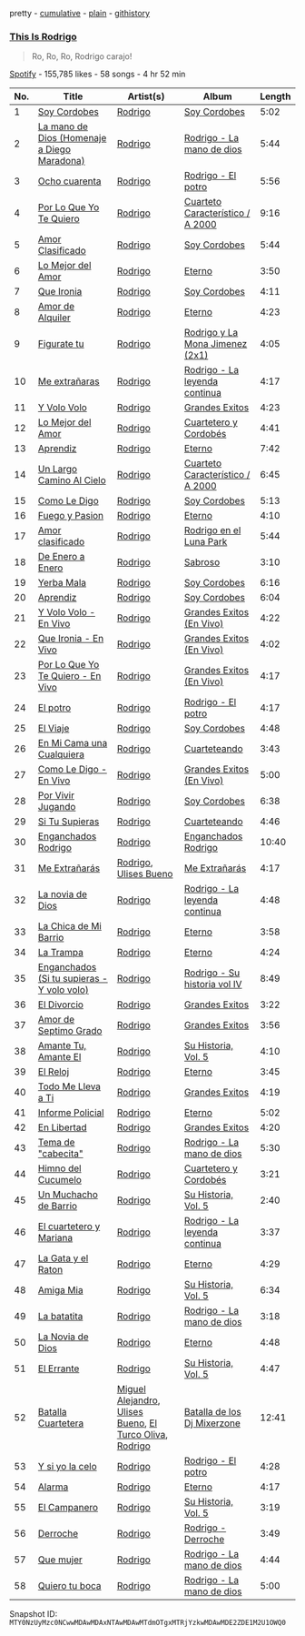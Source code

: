 pretty - [cumulative](/playlists/cumulative/37i9dQZF1DX03IosU2q8j1.md) - [plain](/playlists/plain/37i9dQZF1DX03IosU2q8j1) - [githistory](https://github.githistory.xyz/mackorone/spotify-playlist-archive/blob/main/playlists/plain/37i9dQZF1DX03IosU2q8j1)

### [This Is Rodrigo](https://open.spotify.com/playlist/37i9dQZF1DX03IosU2q8j1)

> Ro, Ro, Ro, Rodrigo carajo!

[Spotify](https://open.spotify.com/user/spotify) - 155,785 likes - 58 songs - 4 hr 52 min

| No. | Title | Artist(s) | Album | Length |
|---|---|---|---|---|
| 1 | [Soy Cordobes](https://open.spotify.com/track/5wG4J1UECH0c42YhMhSkcS) | [Rodrigo](https://open.spotify.com/artist/235Vf4hkmwvxjVEMuCbRxm) | [Soy Cordobes](https://open.spotify.com/album/20PWLBvxLIh1mo0Cq4tek3) | 5:02 |
| 2 | [La mano de Dios \(Homenaje a Diego Maradona\)](https://open.spotify.com/track/5s8onl5Lw5q1AijP5BUm7G) | [Rodrigo](https://open.spotify.com/artist/235Vf4hkmwvxjVEMuCbRxm) | [Rodrigo \- La mano de dios](https://open.spotify.com/album/4932NIvwgNL5iUY6Vx5xG5) | 5:44 |
| 3 | [Ocho cuarenta](https://open.spotify.com/track/2wcIn5fYUBBdbuqRRJDWRD) | [Rodrigo](https://open.spotify.com/artist/235Vf4hkmwvxjVEMuCbRxm) | [Rodrigo \- El potro](https://open.spotify.com/album/790Iky5B8XDGflaJkhJvY8) | 5:56 |
| 4 | [Por Lo Que Yo Te Quiero](https://open.spotify.com/track/4CffX0HNwF5Mkioh6kAm0L) | [Rodrigo](https://open.spotify.com/artist/235Vf4hkmwvxjVEMuCbRxm) | [Cuarteto Característico / A 2000](https://open.spotify.com/album/2qu5LbDlNhfopUXaLyVgT3) | 9:16 |
| 5 | [Amor Clasificado](https://open.spotify.com/track/5MK642wCaNr9hRDZ3kWyDX) | [Rodrigo](https://open.spotify.com/artist/235Vf4hkmwvxjVEMuCbRxm) | [Soy Cordobes](https://open.spotify.com/album/20PWLBvxLIh1mo0Cq4tek3) | 5:44 |
| 6 | [Lo Mejor del Amor](https://open.spotify.com/track/5jlTIwTNeIKx85eXDoMlz7) | [Rodrigo](https://open.spotify.com/artist/235Vf4hkmwvxjVEMuCbRxm) | [Eterno](https://open.spotify.com/album/6KUYysMj9dPbQ9OFmyu46Y) | 3:50 |
| 7 | [Que Ironia](https://open.spotify.com/track/0E9YlthbJZ6WOPKi3LTBJc) | [Rodrigo](https://open.spotify.com/artist/235Vf4hkmwvxjVEMuCbRxm) | [Soy Cordobes](https://open.spotify.com/album/20PWLBvxLIh1mo0Cq4tek3) | 4:11 |
| 8 | [Amor de Alquiler](https://open.spotify.com/track/1CUTRdjoxE6vUHCWc8rhKL) | [Rodrigo](https://open.spotify.com/artist/235Vf4hkmwvxjVEMuCbRxm) | [Eterno](https://open.spotify.com/album/6KUYysMj9dPbQ9OFmyu46Y) | 4:23 |
| 9 | [Figurate tu](https://open.spotify.com/track/73cJK9Bz1lVXxvM9ZzKPMn) | [Rodrigo](https://open.spotify.com/artist/235Vf4hkmwvxjVEMuCbRxm) | [Rodrigo y La Mona Jimenez \(2x1\)](https://open.spotify.com/album/4NSOqNe4WoFv9VBhLe3Men) | 4:05 |
| 10 | [Me extrañaras](https://open.spotify.com/track/5zZ8Oy2kCaJcFkg8Vtb35B) | [Rodrigo](https://open.spotify.com/artist/235Vf4hkmwvxjVEMuCbRxm) | [Rodrigo \- La leyenda continua](https://open.spotify.com/album/0wZB11wUoKMA0i9ZipWcVQ) | 4:17 |
| 11 | [Y Volo Volo](https://open.spotify.com/track/018Wqw3VG4yzkwGWhD5Wo5) | [Rodrigo](https://open.spotify.com/artist/235Vf4hkmwvxjVEMuCbRxm) | [Grandes Exitos](https://open.spotify.com/album/3LGZUJGeBB8KC0bVOtmulA) | 4:23 |
| 12 | [Lo Mejor del Amor](https://open.spotify.com/track/7g8FwoWCD7MzMOVN5ZgNkz) | [Rodrigo](https://open.spotify.com/artist/235Vf4hkmwvxjVEMuCbRxm) | [Cuartetero y Cordobés](https://open.spotify.com/album/3q6Wg7VBtWvIiggdi2lFn1) | 4:41 |
| 13 | [Aprendiz](https://open.spotify.com/track/0tsc18SNyvb1WmVUJ9sRrS) | [Rodrigo](https://open.spotify.com/artist/235Vf4hkmwvxjVEMuCbRxm) | [Eterno](https://open.spotify.com/album/6KUYysMj9dPbQ9OFmyu46Y) | 7:42 |
| 14 | [Un Largo Camino Al Cielo](https://open.spotify.com/track/0fmneMvBzm0QvGy3e8S7CR) | [Rodrigo](https://open.spotify.com/artist/235Vf4hkmwvxjVEMuCbRxm) | [Cuarteto Característico / A 2000](https://open.spotify.com/album/2qu5LbDlNhfopUXaLyVgT3) | 6:45 |
| 15 | [Como Le Digo](https://open.spotify.com/track/4nH1lpWkgzQPpTYPPjWKaI) | [Rodrigo](https://open.spotify.com/artist/235Vf4hkmwvxjVEMuCbRxm) | [Soy Cordobes](https://open.spotify.com/album/20PWLBvxLIh1mo0Cq4tek3) | 5:13 |
| 16 | [Fuego y Pasion](https://open.spotify.com/track/78AZaBSAHNTK2frhqwh2RX) | [Rodrigo](https://open.spotify.com/artist/235Vf4hkmwvxjVEMuCbRxm) | [Eterno](https://open.spotify.com/album/6KUYysMj9dPbQ9OFmyu46Y) | 4:10 |
| 17 | [Amor clasificado](https://open.spotify.com/track/2z24v4Oi4sB8v0GWO2AdHA) | [Rodrigo](https://open.spotify.com/artist/235Vf4hkmwvxjVEMuCbRxm) | [Rodrigo en el Luna Park](https://open.spotify.com/album/70N2PW8KRYfwkjb9acU1mH) | 5:44 |
| 18 | [De Enero a Enero](https://open.spotify.com/track/1UQw9rjhed1P8vNxNWJ0tR) | [Rodrigo](https://open.spotify.com/artist/235Vf4hkmwvxjVEMuCbRxm) | [Sabroso](https://open.spotify.com/album/7Bw4f5B4VlYURukRFjBov0) | 3:10 |
| 19 | [Yerba Mala](https://open.spotify.com/track/6DAZuerCWNL5TtgKo8M2jl) | [Rodrigo](https://open.spotify.com/artist/235Vf4hkmwvxjVEMuCbRxm) | [Soy Cordobes](https://open.spotify.com/album/20PWLBvxLIh1mo0Cq4tek3) | 6:16 |
| 20 | [Aprendiz](https://open.spotify.com/track/3zOKIMB5FOUtlhYB3nqEJY) | [Rodrigo](https://open.spotify.com/artist/235Vf4hkmwvxjVEMuCbRxm) | [Soy Cordobes](https://open.spotify.com/album/20PWLBvxLIh1mo0Cq4tek3) | 6:04 |
| 21 | [Y Volo Volo \- En Vivo](https://open.spotify.com/track/5EVbMRGmU7bDUfM9ApBVeZ) | [Rodrigo](https://open.spotify.com/artist/235Vf4hkmwvxjVEMuCbRxm) | [Grandes Exitos \(En Vivo\)](https://open.spotify.com/album/6Ot1b64vePWyN76IFVXR5G) | 4:22 |
| 22 | [Que Ironia \- En Vivo](https://open.spotify.com/track/16IGuUrxsjI39UfpSwtAHm) | [Rodrigo](https://open.spotify.com/artist/235Vf4hkmwvxjVEMuCbRxm) | [Grandes Exitos \(En Vivo\)](https://open.spotify.com/album/6Ot1b64vePWyN76IFVXR5G) | 4:02 |
| 23 | [Por Lo Que Yo Te Quiero \- En Vivo](https://open.spotify.com/track/0rSoiifF1XLYZE3S6ow10u) | [Rodrigo](https://open.spotify.com/artist/235Vf4hkmwvxjVEMuCbRxm) | [Grandes Exitos \(En Vivo\)](https://open.spotify.com/album/6Ot1b64vePWyN76IFVXR5G) | 4:17 |
| 24 | [El potro](https://open.spotify.com/track/5FVx5EazsJ8PdKzggsaPlA) | [Rodrigo](https://open.spotify.com/artist/235Vf4hkmwvxjVEMuCbRxm) | [Rodrigo \- El potro](https://open.spotify.com/album/790Iky5B8XDGflaJkhJvY8) | 4:17 |
| 25 | [El Viaje](https://open.spotify.com/track/6yBiLjtUHxkO5OJFuSRIeK) | [Rodrigo](https://open.spotify.com/artist/235Vf4hkmwvxjVEMuCbRxm) | [Soy Cordobes](https://open.spotify.com/album/20PWLBvxLIh1mo0Cq4tek3) | 4:48 |
| 26 | [En Mi Cama una Cualquiera](https://open.spotify.com/track/1NY5y5yyjZGqvdhffOeA1R) | [Rodrigo](https://open.spotify.com/artist/235Vf4hkmwvxjVEMuCbRxm) | [Cuarteteando](https://open.spotify.com/album/5yJ7OyeVVRyCd5jtsLsooN) | 3:43 |
| 27 | [Como Le Digo \- En Vivo](https://open.spotify.com/track/6bT1IbQXRP34lIzfecb7ZS) | [Rodrigo](https://open.spotify.com/artist/235Vf4hkmwvxjVEMuCbRxm) | [Grandes Exitos \(En Vivo\)](https://open.spotify.com/album/6Ot1b64vePWyN76IFVXR5G) | 5:00 |
| 28 | [Por Vivir Jugando](https://open.spotify.com/track/5LGzYHKkM3IVTF7N6nLUMr) | [Rodrigo](https://open.spotify.com/artist/235Vf4hkmwvxjVEMuCbRxm) | [Soy Cordobes](https://open.spotify.com/album/20PWLBvxLIh1mo0Cq4tek3) | 6:38 |
| 29 | [Si Tu Supieras](https://open.spotify.com/track/60oXNuRBSmeOMERo4jWbme) | [Rodrigo](https://open.spotify.com/artist/235Vf4hkmwvxjVEMuCbRxm) | [Cuarteteando](https://open.spotify.com/album/5yJ7OyeVVRyCd5jtsLsooN) | 4:46 |
| 30 | [Enganchados Rodrigo](https://open.spotify.com/track/4ApvbJYFRbk1EGdpp1Yc24) | [Rodrigo](https://open.spotify.com/artist/235Vf4hkmwvxjVEMuCbRxm) | [Enganchados Rodrigo](https://open.spotify.com/album/0SakckKt4de0kBJteljNg1) | 10:40 |
| 31 | [Me Extrañarás](https://open.spotify.com/track/1e4PRJWfSorO7RLgqDRvYR) | [Rodrigo](https://open.spotify.com/artist/235Vf4hkmwvxjVEMuCbRxm), [Ulises Bueno](https://open.spotify.com/artist/2UqRkW2wfEkZmyvKyTTv2W) | [Me Extrañarás](https://open.spotify.com/album/366XQK2TfrjoWv17w2B9eD) | 4:17 |
| 32 | [La novia de Dios](https://open.spotify.com/track/7FfVfYFU3mCKL2rwbkGjWQ) | [Rodrigo](https://open.spotify.com/artist/235Vf4hkmwvxjVEMuCbRxm) | [Rodrigo \- La leyenda continua](https://open.spotify.com/album/0wZB11wUoKMA0i9ZipWcVQ) | 4:48 |
| 33 | [La Chica de Mi Barrio](https://open.spotify.com/track/1KQNRKOgnMxzA8knwnAxhS) | [Rodrigo](https://open.spotify.com/artist/235Vf4hkmwvxjVEMuCbRxm) | [Eterno](https://open.spotify.com/album/6KUYysMj9dPbQ9OFmyu46Y) | 3:58 |
| 34 | [La Trampa](https://open.spotify.com/track/527CAvzJ4zMsduB8T8hYSj) | [Rodrigo](https://open.spotify.com/artist/235Vf4hkmwvxjVEMuCbRxm) | [Eterno](https://open.spotify.com/album/6KUYysMj9dPbQ9OFmyu46Y) | 4:24 |
| 35 | [Enganchados \(Si tu supieras \- Y volo volo\)](https://open.spotify.com/track/4eFK7sOIm13wzrXcgxlgfp) | [Rodrigo](https://open.spotify.com/artist/235Vf4hkmwvxjVEMuCbRxm) | [Rodrigo \- Su historia vol IV](https://open.spotify.com/album/6dbFqvk3t0b9DCV1zzXhdP) | 8:49 |
| 36 | [El Divorcio](https://open.spotify.com/track/3TkZFF0JOcc8QXQyxqLB5J) | [Rodrigo](https://open.spotify.com/artist/235Vf4hkmwvxjVEMuCbRxm) | [Grandes Exitos](https://open.spotify.com/album/3LGZUJGeBB8KC0bVOtmulA) | 3:22 |
| 37 | [Amor de Septimo Grado](https://open.spotify.com/track/4V9frXNU9yFo9Y9RSOpjkV) | [Rodrigo](https://open.spotify.com/artist/235Vf4hkmwvxjVEMuCbRxm) | [Grandes Exitos](https://open.spotify.com/album/3LGZUJGeBB8KC0bVOtmulA) | 3:56 |
| 38 | [Amante Tu, Amante El](https://open.spotify.com/track/5AZwGCyE9tIzFYXpqyrKHm) | [Rodrigo](https://open.spotify.com/artist/235Vf4hkmwvxjVEMuCbRxm) | [Su Historia, Vol\. 5](https://open.spotify.com/album/5QJWtJcrYbb3UylDoA5Yrh) | 4:10 |
| 39 | [El Reloj](https://open.spotify.com/track/3wdJJaKDFaQMCjqpbsDtlP) | [Rodrigo](https://open.spotify.com/artist/235Vf4hkmwvxjVEMuCbRxm) | [Eterno](https://open.spotify.com/album/6KUYysMj9dPbQ9OFmyu46Y) | 3:45 |
| 40 | [Todo Me Lleva a Ti](https://open.spotify.com/track/6Lkh9lukUEPBTZ1gewNT0m) | [Rodrigo](https://open.spotify.com/artist/235Vf4hkmwvxjVEMuCbRxm) | [Grandes Exitos](https://open.spotify.com/album/3LGZUJGeBB8KC0bVOtmulA) | 4:19 |
| 41 | [Informe Policial](https://open.spotify.com/track/7hN0r6myRrvoFrXK1C0ne9) | [Rodrigo](https://open.spotify.com/artist/235Vf4hkmwvxjVEMuCbRxm) | [Eterno](https://open.spotify.com/album/6KUYysMj9dPbQ9OFmyu46Y) | 5:02 |
| 42 | [En Libertad](https://open.spotify.com/track/1o7e4Tadn4o6nPvycwIP0C) | [Rodrigo](https://open.spotify.com/artist/235Vf4hkmwvxjVEMuCbRxm) | [Grandes Exitos](https://open.spotify.com/album/3LGZUJGeBB8KC0bVOtmulA) | 4:20 |
| 43 | [Tema de "cabecita"](https://open.spotify.com/track/76DYAASchu5szMWFDuG1iP) | [Rodrigo](https://open.spotify.com/artist/235Vf4hkmwvxjVEMuCbRxm) | [Rodrigo \- La mano de dios](https://open.spotify.com/album/4932NIvwgNL5iUY6Vx5xG5) | 5:30 |
| 44 | [Himno del Cucumelo](https://open.spotify.com/track/1dqOKfw1bVmVaEjMj0CB3L) | [Rodrigo](https://open.spotify.com/artist/235Vf4hkmwvxjVEMuCbRxm) | [Cuartetero y Cordobés](https://open.spotify.com/album/3q6Wg7VBtWvIiggdi2lFn1) | 3:21 |
| 45 | [Un Muchacho de Barrio](https://open.spotify.com/track/2PeNMTegyNqOpmw6mW0ssi) | [Rodrigo](https://open.spotify.com/artist/235Vf4hkmwvxjVEMuCbRxm) | [Su Historia, Vol\. 5](https://open.spotify.com/album/5QJWtJcrYbb3UylDoA5Yrh) | 2:40 |
| 46 | [El cuartetero y Mariana](https://open.spotify.com/track/7eLRyUwE7YWtkXefNfWCJx) | [Rodrigo](https://open.spotify.com/artist/235Vf4hkmwvxjVEMuCbRxm) | [Rodrigo \- La leyenda continua](https://open.spotify.com/album/0wZB11wUoKMA0i9ZipWcVQ) | 3:37 |
| 47 | [La Gata y el Raton](https://open.spotify.com/track/6dx4tzvQcd2VRI53JFObn2) | [Rodrigo](https://open.spotify.com/artist/235Vf4hkmwvxjVEMuCbRxm) | [Eterno](https://open.spotify.com/album/6KUYysMj9dPbQ9OFmyu46Y) | 4:29 |
| 48 | [Amiga Mia](https://open.spotify.com/track/2ctaN77XM1glg55kVLXpl5) | [Rodrigo](https://open.spotify.com/artist/235Vf4hkmwvxjVEMuCbRxm) | [Su Historia, Vol\. 5](https://open.spotify.com/album/5QJWtJcrYbb3UylDoA5Yrh) | 6:34 |
| 49 | [La batatita](https://open.spotify.com/track/07nIMVKul3pXuIjqWGTi2n) | [Rodrigo](https://open.spotify.com/artist/235Vf4hkmwvxjVEMuCbRxm) | [Rodrigo \- La mano de dios](https://open.spotify.com/album/4932NIvwgNL5iUY6Vx5xG5) | 3:18 |
| 50 | [La Novia de Dios](https://open.spotify.com/track/1hopqU2hi5iXY89iTYnb1F) | [Rodrigo](https://open.spotify.com/artist/235Vf4hkmwvxjVEMuCbRxm) | [Eterno](https://open.spotify.com/album/6KUYysMj9dPbQ9OFmyu46Y) | 4:48 |
| 51 | [El Errante](https://open.spotify.com/track/21XixaanmxWg7DVPKTyqsX) | [Rodrigo](https://open.spotify.com/artist/235Vf4hkmwvxjVEMuCbRxm) | [Su Historia, Vol\. 5](https://open.spotify.com/album/5QJWtJcrYbb3UylDoA5Yrh) | 4:47 |
| 52 | [Batalla Cuartetera](https://open.spotify.com/track/2awxWeb5lmiWvrvlGyH729) | [Miguel Alejandro](https://open.spotify.com/artist/0d2A861NEFqVpEogrYewVJ), [Ulises Bueno](https://open.spotify.com/artist/2UqRkW2wfEkZmyvKyTTv2W), [El Turco Oliva](https://open.spotify.com/artist/0l3lrsagH8oE0CAkXdyNMI), [Rodrigo](https://open.spotify.com/artist/235Vf4hkmwvxjVEMuCbRxm) | [Batalla de los Dj Mixerzone](https://open.spotify.com/album/1J3PnGjU5bj5b02D87zzxQ) | 12:41 |
| 53 | [Y si yo la celo](https://open.spotify.com/track/1A48vkETbsmnVHhggIYPbh) | [Rodrigo](https://open.spotify.com/artist/235Vf4hkmwvxjVEMuCbRxm) | [Rodrigo \- El potro](https://open.spotify.com/album/790Iky5B8XDGflaJkhJvY8) | 4:28 |
| 54 | [Alarma](https://open.spotify.com/track/44nx8CZVJAPcGMywNNEvCT) | [Rodrigo](https://open.spotify.com/artist/235Vf4hkmwvxjVEMuCbRxm) | [Eterno](https://open.spotify.com/album/6KUYysMj9dPbQ9OFmyu46Y) | 4:17 |
| 55 | [El Campanero](https://open.spotify.com/track/3tHPkgMqywCuUxJtuTSH5G) | [Rodrigo](https://open.spotify.com/artist/235Vf4hkmwvxjVEMuCbRxm) | [Su Historia, Vol\. 5](https://open.spotify.com/album/5QJWtJcrYbb3UylDoA5Yrh) | 3:19 |
| 56 | [Derroche](https://open.spotify.com/track/3gNac8mY35XNco4lKzAQDn) | [Rodrigo](https://open.spotify.com/artist/235Vf4hkmwvxjVEMuCbRxm) | [Rodrigo \- Derroche](https://open.spotify.com/album/0mxWetzLJk4IQkYUlxSfis) | 3:49 |
| 57 | [Que mujer](https://open.spotify.com/track/1OKrJ96z73EF452XJqJ6re) | [Rodrigo](https://open.spotify.com/artist/235Vf4hkmwvxjVEMuCbRxm) | [Rodrigo \- La mano de dios](https://open.spotify.com/album/4932NIvwgNL5iUY6Vx5xG5) | 4:44 |
| 58 | [Quiero tu boca](https://open.spotify.com/track/3TKUDzwOmHUti9AHw3784q) | [Rodrigo](https://open.spotify.com/artist/235Vf4hkmwvxjVEMuCbRxm) | [Rodrigo \- La mano de dios](https://open.spotify.com/album/4932NIvwgNL5iUY6Vx5xG5) | 5:00 |

Snapshot ID: `MTY0NzUyMzc0NCwwMDAwMDAxNTAwMDAwMTdmOTgxMTRjYzkwMDAwMDE2ZDE1M2U1OWQ0`
